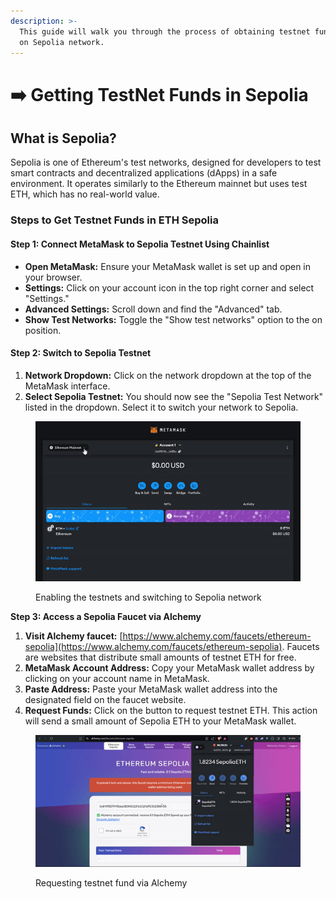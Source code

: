 ```yaml
---
description: >-
  This guide will walk you through the process of obtaining testnet funds (ETH)
  on Sepolia network.
---
```


# ➡️ Getting TestNet Funds in Sepolia

## What is Sepolia?

Sepolia is one of Ethereum's test networks, designed for developers to test smart contracts and decentralized applications (dApps) in a safe environment. It operates similarly to the Ethereum mainnet but uses test ETH, which has no real-world value.

### Steps to Get Testnet Funds in ETH Sepolia

#### **Step 1: Connect MetaMask to Sepolia Testnet Using Chainlist**

* **Open MetaMask:** Ensure your MetaMask wallet is set up and open in your browser.
* **Settings:** Click on your account icon in the top right corner and select "Settings."
* **Advanced Settings:** Scroll down and find the "Advanced" tab.
* **Show Test Networks:** Toggle the "Show test networks" option to the on position.

#### **Step 2: Switch to Sepolia Testnet**

1. **Network Dropdown:** Click on the network dropdown at the top of the MetaMask interface.
2. **Select Sepolia Testnet:** You should now see the "Sepolia Test Network" listed in the dropdown. Select it to switch your network to Sepolia.

<figure><img src=".gitbook/assets/switching-network-to-sepolia-ezgif.com-video-to-gif-converter.gif" alt=""><figcaption><p>Enabling the testnets and switching to Sepolia network</p></figcaption></figure>

**Step 3: Access a Sepolia Faucet via Alchemy**

1. **Visit Alchemy faucet:** [https://www.alchemy.com/faucets/ethereum-sepolia](https://www.alchemy.com/faucets/ethereum-sepolia). Faucets are websites that distribute small amounts of testnet ETH for free.
2. **MetaMask Account Address:** Copy your MetaMask wallet address by clicking on your account name in MetaMask.
3. **Paste Address:** Paste your MetaMask wallet address into the designated field on the faucet website.
4. **Request Funds:** Click on the button to request testnet ETH. This action will send a small amount of Sepolia ETH to your MetaMask wallet.

<figure><img src=".gitbook/assets/requesting-testnet-funds-in-alchemy-ezgif.com-video-to-gif-converter.gif" alt=""><figcaption><p>Requesting testnet fund via Alchemy</p></figcaption></figure>
